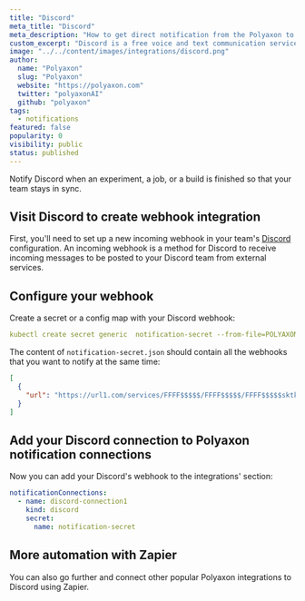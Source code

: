 ```yaml
---
title: "Discord"
meta_title: "Discord"
meta_description: "How to get direct notification from the Polyaxon to your Discord channels. Notify Discord when an experiment, job, build is finished so that your team stays in sync."
custom_excerpt: "Discord is a free voice and text communication service like skype."
image: "../../content/images/integrations/discord.png"
author:
  name: "Polyaxon"
  slug: "Polyaxon"
  website: "https://polyaxon.com"
  twitter: "polyaxonAI"
  github: "polyaxon"
tags: 
  - notifications
featured: false
popularity: 0
visibility: public
status: published
---
```


Notify Discord when an experiment, a job, or a build is finished so that your team stays in sync.

## Visit Discord to create webhook integration

First, you'll need to set up a new incoming webhook in your team's [Discord](https://discordapp.com/developers/docs/resources/webhook) configuration. 
An incoming webhook is a method for Discord to receive incoming messages to be posted to your Discord team from external services.

## Configure your webhook

Create a secret or a config map with your Discord webhook:

```yaml
kubectl create secret generic  notification-secret --from-file=POLYAXON_INTEGRATIONS_WEBHOOKS_DISCORD=notification-secret.json -n polyaxon
```

The content of `notification-secret.json` should contain all the webhooks that you want to notify at the same time:

```json
[
  {
    "url": "https://url1.com/services/FFFF$$$$$/FFFF$$$$$/FFFF$$$$$sktkeXUWiaifxIFFFF$$$$$"
  }
]
```

## Add your Discord connection to Polyaxon notification connections

Now you can add your Discord's webhook to the integrations' section:

```yaml
notificationConnections:
  - name: discord-connection1
    kind: discord
    secret:
      name: notification-secret
```

## More automation with Zapier

You can also go further and connect other popular Polyaxon integrations to Discord using Zapier.
